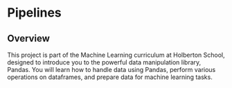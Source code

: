 # Pipelines

## Overview

This project is part of the Machine Learning curriculum at Holberton School, designed to introduce you to the powerful data manipulation library, Pandas. You will learn how to handle data using Pandas, perform various operations on dataframes, and prepare data for machine learning tasks.

